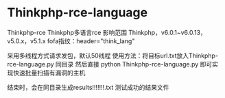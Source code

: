 # Thinkphp-rce-language
Thinkphp-rce  Thinkphp多语言rce 
影响范围
Thinkphp，v6.0.1~v6.0.13，v5.0.x，v5.1.x
fofa指纹：header="think_lang"


采用多线程方式请求发包，默认50线程
使用方法：将目标url.txt放入Thinkphp-rce-language.py 同目录 然后直接 python  Thinkphp-rce-language.py 即可实现快速批量扫描有漏洞的主机 

结束时，会在同目录生成results!!!!!!!.txt 测试成功的结果文件
